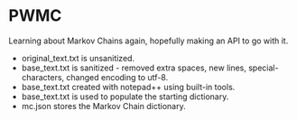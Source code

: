 # PWMC
 Learning about Markov Chains again, hopefully making an API to go with it.

 * original_text.txt is unsanitized.
 * base_text.txt is sanitized - removed extra spaces, new lines, special-characters, changed encoding to utf-8.
 * base_text.txt created with notepad++ using built-in tools.
 * base_text.txt is used to populate the starting dictionary.
 * mc.json stores the Markov Chain dictionary.